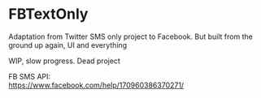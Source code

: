 # FBTextOnly
Adaptation from Twitter SMS only project to Facebook. But built from the ground up again, UI and everything

WIP, slow progress. Dead project

FB SMS API:
<br/>
https://www.facebook.com/help/170960386370271/
